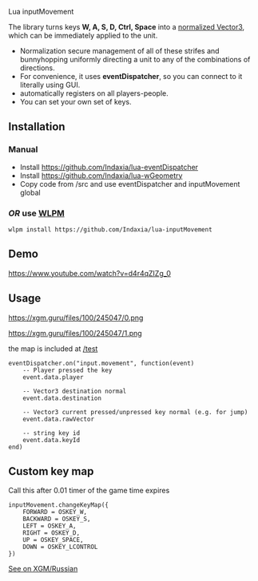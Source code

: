 Lua inputMovement 

The library turns keys **W, A, S, D, Ctrl, Space** into a [normalized Vector3](https://en.wikipedia.org/wiki/Unit_vector), which can be immediately applied to the unit.

- Normalization secure management of all of these strifes and bunnyhopping uniformly directing a unit to any of the combinations of directions.
- For convenience, it uses **eventDispatcher**, so you can connect to it literally using GUI.
- automatically registers on all players-people.
- You can set your own set of keys.

## Installation

### Manual
- Install https://github.com/Indaxia/lua-eventDispatcher
- Install https://github.com/Indaxia/lua-wGeometry
- Copy code from /src and use eventDispatcher and inputMovement global

### *OR* use [WLPM](https://github.com/Indaxia/wc3-wlpm-module-manager)
```
wlpm install https://github.com/Indaxia/lua-inputMovement
```

## Demo

https://www.youtube.com/watch?v=d4r4qZIZg_0

## Usage

https://xgm.guru/files/100/245047/0.png

https://xgm.guru/files/100/245047/1.png

the map is included at [/test](/test)

```
eventDispatcher.on("input.movement", function(event)
    -- Player pressed the key
    event.data.player

    -- Vector3 destination normal
    event.data.destination
    
    -- Vector3 current pressed/unpressed key normal (e.g. for jump)
    event.data.rawVector
    
    -- string key id
    event.data.keyId
end)
```

## Custom key map

Call this after 0.01 timer of the game time expires

```
inputMovement.changeKeyMap({
    FORWARD = OSKEY_W,
    BACKWARD = OSKEY_S,
    LEFT = OSKEY_A,
    RIGHT = OSKEY_D,
    UP = OSKEY_SPACE,
    DOWN = OSKEY_LCONTROL
})
```

[See on XGM/Russian](https://xgm.guru/p/wc3/lua-inputmovement)
